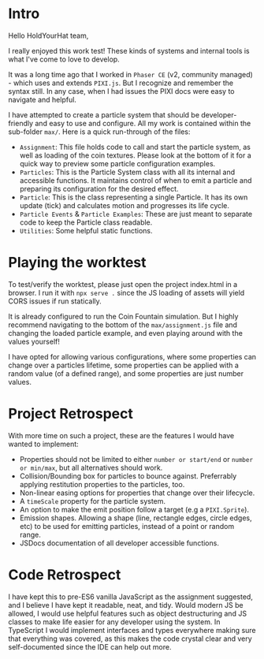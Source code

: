 # Intro

Hello HoldYourHat team,

I really enjoyed this work test!
These kinds of systems and internal tools is what I've come to love to develop.

It was a long time ago that I worked in `Phaser CE` (v2, community managed) - which uses and extends `PIXI.js`.
But I recognize and remember the syntax still. In any case, when I had issues the PIXI docs were easy to navigate and helpful.

I have attempted to create a particle system that should be developer-friendly and easy to use and configure.
All my work is contained within the sub-folder `max/`. Here is a quick run-through of the files:

- `Assignment`:
  This file holds code to call and start the particle system, as well as loading of the coin textures.
  Please look at the bottom of it for a quick way to preview some particle configuration examples.
- `Particles`:
  This is the Particle System class with all its internal and accessible functions.
  It maintains control of when to emit a particle and preparing its configuration for the desired effect.
- `Particle`:
  This is the class representing a single Particle.
  It has its own update (tick) and calculates motion and progresses its life cycle.
- `Particle Events` & `Particle Examples`:
  These are just meant to separate code to keep the Particle class readable.
- `Utilities`:
  Some helpful static functions.

# Playing the worktest

To test/verify the worktest, please just open the project index.html in a browser.
I run it with `npx serve .` since the JS loading of assets will yield CORS issues if run statically.

It is already configured to run the Coin Fountain simulation.
But I highly recommend navigating to the bottom of the `max/assignment.js` file and changing the loaded particle example,
and even playing around with the values yourself!

I have opted for allowing various configurations, where some properties can change over a particles lifetime,
some properties can be applied with a random value (of a defined range), and some properties are just number values.

# Project Retrospect

With more time on such a project, these are the features I would have wanted to implement:

- Properties should not be limited to either `number or start/end` or `number or min/max`, but all alternatives should work.
- Collision/Bounding box for particles to bounce against. Preferrably applying restitution properties to the particles, too.
- Non-linear easing options for properties that change over their lifecycle.
- A `timeScale` property for the particle system.
- An option to make the emit position follow a target (e.g a `PIXI.Sprite`).
- Emission shapes. Allowing a shape (line, rectangle edges, circle edges, etc) to be used for emitting particles, instead of a point or random range.
- JSDocs documentation of all developer accessible functions.

# Code Retrospect

I have kept this to pre-ES6 vanilla JavaScript as the assignment suggested,
and I believe I have kept it readable, neat, and tidy.
Would modern JS be allowed, I would use helpful features such as object destructuring and
JS classes to make life easier for any developer using the system.
In TypeScript I would implement interfaces and types everywhere making sure that everything was covered,
as this makes the code crystal clear and very self-documented since the IDE can help out more.
